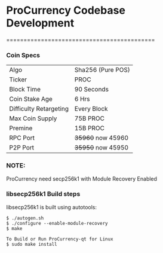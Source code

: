 # ProCurrency Codebase Development

===========================================

### Coin Specs
<table>
<tr><td>Algo</td><td>Sha256 (Pure POS)</td></tr>
<tr><td>Ticker</td><td>PROC</td></tr>
<tr><td>Block Time</td><td>90 Seconds</td></tr>
<tr><td>Coin Stake Age</td><td>6 Hrs</td></tr>
<tr><td>Difficulty Retargeting</td><td>Every Block</td></tr>
<tr><td>Max Coin Supply</td><td>75B PROC</td></tr>
<tr><td>Premine</td><td>15B PROC</td></tr>

<tr><td>RPC Port</td><td> <s>35960</s> now 45960</td></tr>
<tr><td>P2P Port</td><td> <s>35950</s> now 45950</td></tr>
</table>

### NOTE:
ProCurrency need secp256k1 with Module Recovery Enabled

### libsecp256k1 Build steps

libsecp256k1 is built using autotools:

    $ ./autogen.sh
    $ ./configure --enable-module-recovery
    $ make
	
	To Build or Run ProCurrency-qt for Linux
    $ sudo make install
